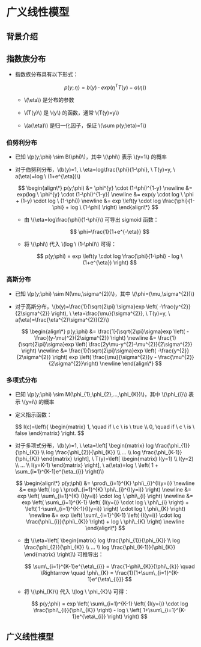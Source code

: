 <script type="text/javascript" src="http://cdn.mathjax.org/mathjax/latest/MathJax.js?config=default"></script>

# 广义线性模型

## 背景介绍

## 指数族分布

- 指数族分布具有以下形式：
	
	$$ p(y;\eta) = b(y) \cdot exp({\eta^{T}T(y) - a(\eta)}) $$
	
	- \\(\eta\\) 是分布的参数

	- \\(T(y)\\) 是 \\(y\\) 的函数，通常 \\(T(y)=y\\)

	- \\(a(\eta)\\) 是归一化因子，保证 \\(\sum p(y;\eta)=1\\)

### 伯努利分布

- 已知 \\(p(y;\phi) \sim B(\phi)\\)，其中 \\(\phi\\) 表示 \\(y=1\\) 的概率

- 对于伯努利分布，\\(b(y)=1, \ \eta=log\frac{\phi}{1-\phi}, \ T(y)=y, \ a(\eta)=log \ (1+e^{\eta})\\)

	$$
	\begin{align\*}
	p(y;\phi) &= \phi^{y} \cdot (1-\phi)^{1-y} \newline
	&= exp(log \ \phi^{y} \cdot (1-\phi)^{1-y}) \newline
	&= exp(y \cdot log \ \phi + (1-y) \cdot log \ (1-\phi)) \newline
	&= exp \left(y \cdot log \frac{\phi}{1-\phi} + log \ (1-\phi) \right)
	\end{align\*}
	$$
	
	- 由 \\(\eta=log\frac{\phi}{1-\phi}\\) 可导出 sigmoid 函数：
	
		$$ \phi=\frac{1}{1+e^{-\eta}} $$
	
	- 将 \\(\phi\\) 代入 \\(log \ (1-\phi)\\) 可得：
	
		$$ p(y;\phi) = exp \left(y \cdot log \frac{\phi}{1-\phi} - log \ (1+e^{\eta}) \right) $$

### 高斯分布

- 已知 \\(p(y;\phi) \sim N(\mu,\sigma^{2})\\)，其中 \\(\phi=(\mu,\sigma^{2})\\)

- 对于高斯分布，\\(b(y)=\frac{1}{\sqrt{2\pi} \sigma}exp \left( -\frac{y^{2}}{2\sigma^{2}} \right), \ \eta=\frac{\mu}{\sigma^{2}}, \ T(y)=y, \ a(\eta)=\frac{\eta^{2}\sigma^{2}}{2}\\)

	$$
	\begin{align\*}
	p(y;\phi) &= \frac{1}{\sqrt{2\pi}\sigma}exp \left( -\frac{(y-\mu)^2}{2\sigma^{2}} \right) \newline
	&= \frac{1}{\sqrt{2\pi}\sigma}exp \left( \frac{2y\mu-y^{2}-\mu^{2}}{2\sigma^{2}} \right) \newline
	&= \frac{1}{\sqrt{2\pi}\sigma}exp \left( -\frac{y^{2}}{2\sigma^{2}} \right) exp \left( \frac{\mu}{\sigma^{2}}y - \frac{\mu^{2}}{2\sigma^{2}}\right) \newline
	\end{align\*}
	$$

### 多项式分布

- 已知 \\(p(y;\phi) \sim M(\phi\_{1},\phi\_{2},...,\phi\_{K})\\)，其中 \\(\phi\_{i}\\) 表示 \\(y=i\\) 的概率

- 定义指示函数：

	 $$ I(c)=\\left\\{ \begin{matrix} 1, \quad if \ c \ is \ true \\\\ 0, \quad if \ c \ is \ false \end{matrix} \\right. $$

- 对于多项式分布，\\(b(y)=1, \ \eta=\\left\[ \begin{matrix} log \frac{\phi\_{1}}{\phi\_{K}} \\\\ log \frac{\phi\_{2}}{\phi\_{K}} \\\\ ... \\\\ log \frac{\phi\_{K-1}}{\phi\_{K}} \end{matrix} \\right\], \ T(y)=\\left\[ \begin{matrix} I(y=1) \\\\ I(y=2) \\\\ ... \\\\ I(y=K-1) \end{matrix} \\right\], \ a(\eta)=log \ \left( 1 + \sum\_{i=1}^{K-1}e^{\eta\_{i}} \right)\\)

	$$
	\begin{align\*}
	p(y;\phi) &= \prod\_{i=1}^{K} \phi\_{i}^{I(y=i)} \newline
	&= exp \left( log \ \prod\_{i=1}^{K} \phi\_{i}^{I(y=i)} \right) \newline
	&= exp \left( \sum\_{i=1}^{K} {I(y=i)} \cdot log \ \phi\_{i} \right) \newline
	&= exp \left( \sum\_{i=1}^{K-1} \left( {I(y=i)} \cdot log \ \phi\_{i} \right) + \left( 1-\sum\_{i=1}^{K-1}{I(y=i)} \right) \cdot log \ \phi\_{K} \right) \newline
	&= exp \left( \sum\_{i=1}^{K-1} \left( {I(y=i)} \cdot log \frac{\phi\_{i}}{\phi\_{K}} \right) + log \ \phi\_{K} \right) \newline
	\end{align\*}
	$$

	- 由 \\(\eta=\\left\[ \begin{matrix} log \frac{\phi\_{1}}{\phi\_{K}} \\\\ log \frac{\phi\_{2}}{\phi\_{K}} \\\\ ... \\\\ log \frac{\phi\_{K-1}}{\phi\_{K}} \end{matrix} \\right\]\\) 可推导出：
	
		$$ \sum\_{i=1}^{K-1}e^{\eta\_{i}} = \frac{1-\phi\_{K}}{\phi\_{k}} \quad \Rightarrow \quad \phi\_{K} = \frac{1}{1+\sum\_{i=1}^{K-1}e^{\eta\_{i}}} $$

	- 将 \\(\phi\_{K}\\) 代入 \\(log \ \phi\_{K}\\) 可得：

		$$ p(y;\phi) = exp \left( \sum\_{i=1}^{K-1} \left( {I(y=i)} \cdot log \frac{\phi\_{i}}{\phi\_{K}} \right) - log \ \left( 1+\sum\_{i=1}^{K-1}e^{\eta\_{i}} \right) \right) $$

## 广义线性模型